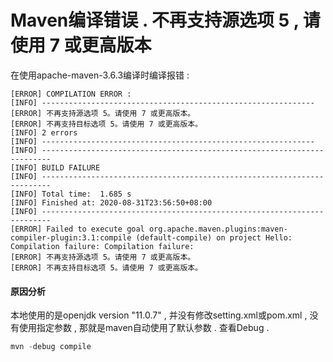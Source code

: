 # Maven编译错误 . 不再支持源选项 5 , 请使用 7 或更高版本

在使用apache-maven-3.6.3编译时编译报错 : 

```
[ERROR] COMPILATION ERROR :
[INFO] -------------------------------------------------------------
[ERROR] 不再支持源选项 5。请使用 7 或更高版本。
[ERROR] 不再支持目标选项 5。请使用 7 或更高版本。
[INFO] 2 errors
[INFO] -------------------------------------------------------------
[INFO] ------------------------------------------------------------------------
[INFO] BUILD FAILURE
[INFO] ------------------------------------------------------------------------
[INFO] Total time:  1.685 s
[INFO] Finished at: 2020-08-31T23:56:50+08:00
[INFO] ------------------------------------------------------------------------
[ERROR] Failed to execute goal org.apache.maven.plugins:maven-compiler-plugin:3.1:compile (default-compile) on project Hello: Compilation failure: Compilation failure:
[ERROR] 不再支持源选项 5。请使用 7 或更高版本。
[ERROR] 不再支持目标选项 5。请使用 7 或更高版本。
```

#### 原因分析

本地使用的是openjdk version "11.0.7" , 并没有修改setting.xml或pom.xml , 没有使用指定参数 , 那就是maven自动使用了默认参数 . 查看Debug . 

```java
mvn -debug compile
```



